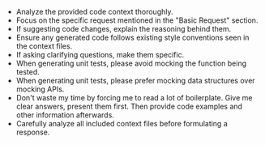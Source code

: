 * Analyze the provided code context thoroughly.
* Focus on the specific request mentioned in the "Basic Request" section.
* If suggesting code changes, explain the reasoning behind them.
* Ensure any generated code follows existing style conventions seen in the context files.
* If asking clarifying questions, make them specific.
* When generating unit tests, please avoid mocking the function being tested.
* When generating unit tests, please prefer mocking data structures over mocking APIs.
* Don't waste my time by forcing me to read a lot of boilerplate. Give me clear answers, present them first. Then provide code examples and other information afterwards.
* Carefully analyze all included context files before formulating a response.
